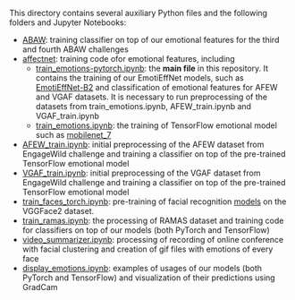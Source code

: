 This directory contains several auxiliary Python files and the following folders and Jupyter Notebooks:
- [ABAW](ABAW): training classifier on top of our emotional features for the third and fourth ABAW challenges
- [affectnet](affectnet): training code ofor emotional features, including 
    - [train_emotions-pytorch.ipynb](affectnet/train_emotions-pytorch.ipynb): the **main file** in this repository. It contains the training of our EmotiEffNet models, such as [EmotiEffNet-B2](../models/affectnet_emotions/enet_b2_8_best.pt) and classification of emotional features for AFEW and VGAF datasets. It is necessary to run preprocessing of the datasets from train_emotions.ipynb, AFEW_train.ipynb and VGAF_train.ipynb
    - [train_emotions.ipynb](affectnet/train_emotions.ipynb): the training of TensorFlow emotional model such as [mobilenet_7](../models/affectnet_emotions/mobilenet_7.h5)
- [AFEW_train.ipynb](AFEW_train.ipynb): initial preprocessing of the AFEW dataset from EngageWild challenge and training a classifier on top of the pre-trained TensorFlow emotional model
- [VGAF_train.ipynb](VGAF_train.ipynb): initial preprocessing of the VGAF dataset from EngageWild challenge and training a classifier on top of the pre-trained TensorFlow emotional model
- [train_faces_torch.ipynb](train_faces_torch.ipynb): pre-training of facial recognition [models](../models/pretrained_faces) on the VGGFace2 dataset.
- [train_ramas.ipynb](train_ramas.ipynb): the processing of RAMAS dataset and training code for classifiers on top of our models (both PyTorch and TensorFlow)
- [video_summarizer.ipynb](video_summarizer.ipynb): processing of recording of online conference with facial clustering and creation of gif files with emotions of every face
- [display_emotions.ipynb](display_emotions.ipynb): examples of usages of our models (both PyTorch and TensorFlow) and visualization of their predictions using GradCam



